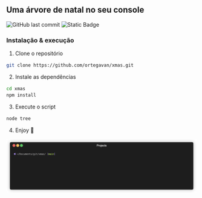 ## Uma árvore de natal no seu console

![GitHub last commit](https://img.shields.io/github/last-commit/ortegavan/xmas) ![Static Badge](https://img.shields.io/badge/natal-2024-brightgreen)

### Instalação & execução

1. Clone o repositório

```bash
git clone https://github.com/ortegavan/xmas.git
```

2. Instale as dependências

```bash
cd xmas
npm install
```

3. Execute o script

```bash
node tree
```

4. Enjoy 🎄

![](./docs/tree.gif)
